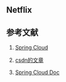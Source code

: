 ## Netflix

## 参考文献

1. [Spring Cloud](https://springcloud.cc/)

2. [csdn的文章](http://blog.csdn.net/forezp/article/details/70148833)

3. [Spring Cloud Doc](https://cloud.spring.io/spring-cloud-static/spring-cloud-netflix/1.3.5.RELEASE/multi/multi_spring-cloud-netflix.html)

